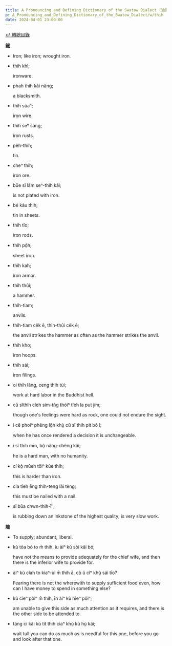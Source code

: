```yaml
---
title: A Pronouncing and Defining Dictionary of the Swatow Dialect (汕頭方言音義字典) / thih
p: A_Pronouncing_and_Defining_Dictionary_of_the_Swatow_Dialect/w/thih
date: 2024-04-01 23:00:00
---
```


[↩️ 轉總目錄](/A_Pronouncing_and_Defining_Dictionary_of_the_Swatow_Dialect)


**鐵**
- Iron; like iron; wrought iron.

- thih khì;

  ironware.

- phah thih kâi nâng;

  a blacksmith.

- thih sùaⁿ;

  iron wire.

- thih seⁿ sang;

  iron rusts.

- pêh-thih;

  tin.

- cheⁿ thih;

  iron ore.

- būe sĭ lâm seⁿ-thih kâi;

  is not plated with iron.

- bé káu thih;

  tin in sheets.

- thih tîo;

  iron rods.

- thih pó̤h;

  sheet iron.

- thih kah;

  iron armor.

- thih thûi;

  a hammer.

- thih-tiam;

  anvils.

- thih-tiam cêk ē, thih-thûi cêk ē;

  the anvil strikes the hammer as often as the hammer strikes the anvil.

- thih kho;

  iron hoops.

- thih sái;

  iron filings.

- oi thih lâng, ceng thih tùi;

  work at hard labor in the Buddhist hell.

- cū sĭthih cîeh sim-tn̂g thóiⁿ tîeh ĭa put jím;

  though one's feelings were hard as rock, one could not endure the sight.

- i cē phoiⁿ phêng lô̤h khṳ̀ cū sĭ thih pit bô î;

  when he has once rendered a decision it is unchangeable.

- i sĭ thih mīn, bô̤ nâng-chêng kâi;

  he is a hard man, with no humanity.

- cí kò̤ mûeh tōiⁿ kùe thih;

  this is harder than iron.

- cía tîeh ēng thih-teng lâi tèng;

  this must be nailed with a nail.

- sĭ bûa chwn-thih-īⁿ;

  is rubbing down an inkstone of the highest quality; is very slow work.

**贍**
- To supply; abundant, liberal.

- kù tōa bó to m̄ thih, īu àiⁿ kù sòi kâi bó;

  have not the means to provide adequately for the chief wife, and then there is the inferior wife to provide for.

- àiⁿ kù cîah to kiaⁿ-ùi m̄ thih ā, cò̤ ŭ cîⁿ khṳ̀ sái tīo?

  Fearing there is not the wherewith to supply sufficient food even, how can I have money to spend in something else?

- kù cìeⁿ pôiⁿ m̄ thih, īn àiⁿ kù hìeⁿ pôiⁿ;

  am unable to give this side as much attention as it requires, and there is the other side to be attended to.

- táng cí kâi kù tit thih cìaⁿ khṳ̀ kù hṳ́ kâi;

  wait tull you can do as much as is needful for this one, before you go and look after that one.